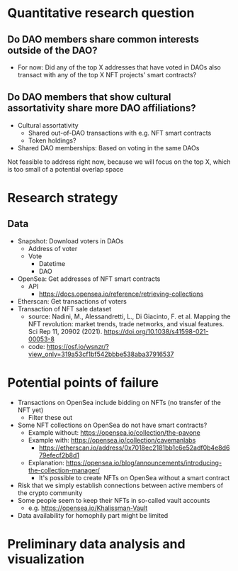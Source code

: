 # Quantitative research question
## Do DAO members share common interests outside of the DAO?
- For now: Did any of the top X addresses that have voted in DAOs also transact with any of the top X NFT projects' smart contracts?

## Do DAO members that show cultural assortativity share more DAO affiliations?
- Cultural assortativity
    - Shared out-of-DAO transactions with e.g. NFT smart contracts
    - Token holdings?
- Shared DAO memberships: Based on voting in the same DAOs

Not feasible to address right now, because we will focus on the top X, which is too small of a potential overlap space

# Research strategy

## Data

- Snapshot: Download voters in DAOs
    - Address of voter
    - Vote
        - Datetime
        - DAO
- OpenSea: Get addresses of NFT smart contracts
    - API
        - https://docs.opensea.io/reference/retrieving-collections
- Etherscan: Get transactions of voters
- Transaction of NFT sale dataset 
    - source: Nadini, M., Alessandretti, L., Di Giacinto, F. et al. Mapping the NFT revolution: market trends, trade networks, and visual features. Sci Rep 11, 20902 (2021). https://doi.org/10.1038/s41598-021-00053-8
    - code: https://osf.io/wsnzr/?view_only=319a53cf1bf542bbbe538aba37916537

# Potential points of failure

- Transactions on OpenSea include bidding on NFTs (no transfer of the NFT yet)
    - Filter these out
- Some NFT collections on OpenSea do not have smart contracts?
    - Example without: https://opensea.io/collection/the-pavone
    - Example with: https://opensea.io/collection/cavemanlabs
        - https://etherscan.io/address/0x7018ec2181bb1c6e52adf0b4e8d679efecf2b8d1
    - Explanation: https://opensea.io/blog/announcements/introducing-the-collection-manager/
        - It's possible to create NFTs on OpenSea without a smart contract
- Risk that we simply establish connections between active members of the crypto community
- Some people seem to keep their NFTs in so-called vault accounts
    - e.g. https://opensea.io/Khalissman-Vault
- Data availability for homophily part might be limited


# Preliminary data analysis and visualization